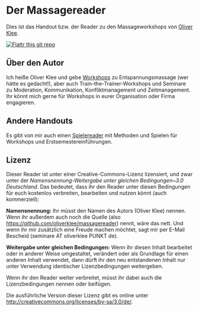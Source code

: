# Der Massagereader

Dies ist das Handout bzw. der Reader zu den Massageworkshops von
[Oliver Klee](https://www.oliverklee.de/).

[![Flattr this git repo](https://button.flattr.com/flattr-badge-large.png)](https://flattr.com/submit/auto?fid=45y2xw&url=https%3A%2F%2Fgithub.com%2Foliverklee%2Fmassagereader)

## Über den Autor

Ich heiße Oliver Klee und gebe
[Workshops](https://www.oliverklee.de/workshops/workshops.html) zu
Entspannungsmassage (wer hätte es gedacht!), aber auch
Train-the-Trainer-Workshops und Seminare zu Moderation, Kommunikation,
Konfliktmanagement und Zeitmanagement. Ihr könnt mich gerne für Workshops in
eurer Organisation oder Firma engagieren.


## Andere Handouts

Es gibt von mir auch einen
[Spielereader](http://spielereader.org/) mit Methoden und Spielen für Workshops
und Erstsemestereinführungen.


## Lizenz

Dieser Reader ist unter einer Creative-Commons-Lizenz lizensiert, und zwar
unter der *Namensnennung-Weitergabe unter gleichen Bedingungen~3.0 Deutschland*.
Das bedeutet, dass ihr den Reader unter diesen Bedingungen für euch kostenlos
verbreiten, bearbeiten und nutzen könnt (auch kommerziell):

**Namensnennung:** Ihr müsst den Namen des Autors (Oliver Klee) nennen. Wenn
ihr außerdem auch noch die Quelle (also https://github.com/oliverklee/massagereader)
nennt, wäre das nett. Und wenn ihr mir zusätzlich eine Freude machen möchtet,
sagt mir per E-Mail Bescheid (seminare AT oliverklee PUNKT de).

**Weitergabe unter gleichen Bedingungen:** Wenn ihr diesen Inhalt bearbeitet
oder in anderer Weise umgestaltet, verändert oder als Grundlage für einen
anderen Inhalt verwendet, dann dürft ihr den neu entstandenen Inhalt nur
unter Verwendung identischer Lizenzbedingungen weitergeben.

Wenn ihr den Reader weiter verbreitet, müsst ihr dabei auch die
Lizenzbedingungen nennen oder beifügen.

Die ausführliche Version dieser Lizenz gibt es online unter
<http://creativecommons.org/licenses/by-sa/3.0/de/>.
